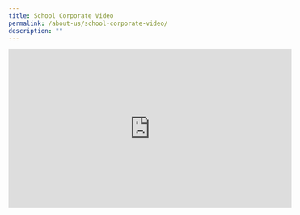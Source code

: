 ```yaml
---
title: School Corporate Video
permalink: /about-us/school-corporate-video/
description: ""
---
```

<iframe width="560" height="315" src="https://www.youtube.com/embed/Hux-GOJs3sU" title="YouTube video player" frameborder="0" allow="accelerometer; autoplay; clipboard-write; encrypted-media; gyroscope; picture-in-picture" allowfullscreen></iframe>